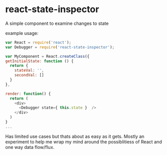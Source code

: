 # react-state-inspector
A simple component to examine changes to state


example usage:

```javascript
var React = require('react');
var Debugger = require('react-state-inspector');

var MyComponent = React.createClass({
getInitialState: function () {
  return {
    stateVal: '',
    secondVal: []
  }
},

render: function() {
  return (
    <div>
      <Debugger state={ this.state }  />
    </div>
  )
}
...
```

Has limited use cases but thats about as easy as it gets. Mostly an experiment to help me wrap my mind around the possiblitiess of React and one way data flow/flux.
